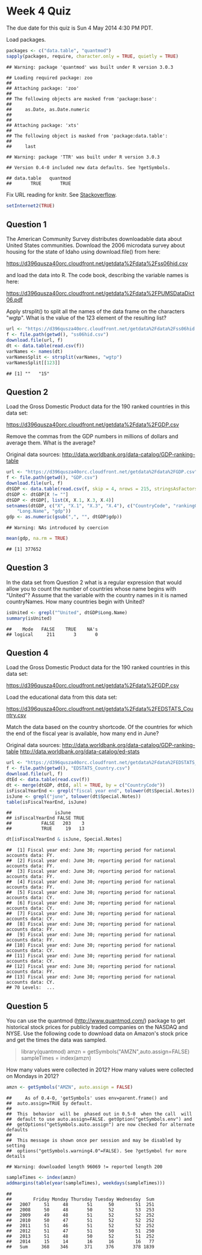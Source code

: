 Week 4 Quiz
===========

The due date for this quiz is Sun 4 May 2014 4:30 PM PDT.

Load packages.


```r
packages <- c("data.table", "quantmod")
sapply(packages, require, character.only = TRUE, quietly = TRUE)
```

```
## Warning: package 'quantmod' was built under R version 3.0.3
```

```
## Loading required package: zoo
## 
## Attaching package: 'zoo'
## 
## The following objects are masked from 'package:base':
## 
##     as.Date, as.Date.numeric
## 
## 
## Attaching package: 'xts'
## 
## The following object is masked from 'package:data.table':
## 
##     last
```

```
## Warning: package 'TTR' was built under R version 3.0.3
```

```
## Version 0.4-0 included new data defaults. See ?getSymbols.
```

```
## data.table   quantmod 
##       TRUE       TRUE
```


Fix URL reading for knitr. See [Stackoverflow](http://stackoverflow.com/a/20003380).


```r
setInternet2(TRUE)
```



Question 1
----------
The American Community Survey distributes downloadable data about United States communities. Download the 2006 microdata survey about housing for the state of Idaho using download.file() from here: 

https://d396qusza40orc.cloudfront.net/getdata%2Fdata%2Fss06hid.csv 

and load the data into R. The code book, describing the variable names is here: 

https://d396qusza40orc.cloudfront.net/getdata%2Fdata%2FPUMSDataDict06.pdf 

Apply strsplit() to split all the names of the data frame on the characters "wgtp". What is the value of the 123 element of the resulting list?


```r
url <- "https://d396qusza40orc.cloudfront.net/getdata%2Fdata%2Fss06hid.csv"
f <- file.path(getwd(), "ss06hid.csv")
download.file(url, f)
dt <- data.table(read.csv(f))
varNames <- names(dt)
varNamesSplit <- strsplit(varNames, "wgtp")
varNamesSplit[[123]]
```

```
## [1] ""   "15"
```



Question 2
----------
Load the Gross Domestic Product data for the 190 ranked countries in this data set: 

https://d396qusza40orc.cloudfront.net/getdata%2Fdata%2FGDP.csv 

Remove the commas from the GDP numbers in millions of dollars and average them. What is the average? 

Original data sources: http://data.worldbank.org/data-catalog/GDP-ranking-table


```r
url <- "https://d396qusza40orc.cloudfront.net/getdata%2Fdata%2FGDP.csv"
f <- file.path(getwd(), "GDP.csv")
download.file(url, f)
dtGDP <- data.table(read.csv(f, skip = 4, nrows = 215, stringsAsFactors = FALSE))
dtGDP <- dtGDP[X != ""]
dtGDP <- dtGDP[, list(X, X.1, X.3, X.4)]
setnames(dtGDP, c("X", "X.1", "X.3", "X.4"), c("CountryCode", "rankingGDP", 
    "Long.Name", "gdp"))
gdp <- as.numeric(gsub(",", "", dtGDP$gdp))
```

```
## Warning: NAs introduced by coercion
```

```r
mean(gdp, na.rm = TRUE)
```

```
## [1] 377652
```



Question 3
----------
In the data set from Question 2 what is a regular expression that would allow you to count the number of countries whose name begins with "United"? Assume that the variable with the country names in it is named countryNames. How many countries begin with United?


```r
isUnited <- grepl("^United", dtGDP$Long.Name)
summary(isUnited)
```

```
##    Mode   FALSE    TRUE    NA's 
## logical     211       3       0
```



Question 4
----------
Load the Gross Domestic Product data for the 190 ranked countries in this data set: 

https://d396qusza40orc.cloudfront.net/getdata%2Fdata%2FGDP.csv 

Load the educational data from this data set: 

https://d396qusza40orc.cloudfront.net/getdata%2Fdata%2FEDSTATS_Country.csv 

Match the data based on the country shortcode. Of the countries for which the end of the fiscal year is available, how many end in June? 

Original data sources: 
http://data.worldbank.org/data-catalog/GDP-ranking-table 
http://data.worldbank.org/data-catalog/ed-stats


```r
url <- "https://d396qusza40orc.cloudfront.net/getdata%2Fdata%2FEDSTATS_Country.csv"
f <- file.path(getwd(), "EDSTATS_Country.csv")
download.file(url, f)
dtEd <- data.table(read.csv(f))
dt <- merge(dtGDP, dtEd, all = TRUE, by = c("CountryCode"))
isFiscalYearEnd <- grepl("fiscal year end", tolower(dt$Special.Notes))
isJune <- grepl("june", tolower(dt$Special.Notes))
table(isFiscalYearEnd, isJune)
```

```
##                isJune
## isFiscalYearEnd FALSE TRUE
##           FALSE   203    3
##           TRUE     19   13
```

```r
dt[isFiscalYearEnd & isJune, Special.Notes]
```

```
##  [1] Fiscal year end: June 30; reporting period for national accounts data: FY.
##  [2] Fiscal year end: June 30; reporting period for national accounts data: FY.
##  [3] Fiscal year end: June 30; reporting period for national accounts data: FY.
##  [4] Fiscal year end: June 30; reporting period for national accounts data: FY.
##  [5] Fiscal year end: June 30; reporting period for national accounts data: CY.
##  [6] Fiscal year end: June 30; reporting period for national accounts data: CY.
##  [7] Fiscal year end: June 30; reporting period for national accounts data: CY.
##  [8] Fiscal year end: June 30; reporting period for national accounts data: FY.
##  [9] Fiscal year end: June 30; reporting period for national accounts data: FY.
## [10] Fiscal year end: June 30; reporting period for national accounts data: CY.
## [11] Fiscal year end: June 30; reporting period for national accounts data: CY.
## [12] Fiscal year end: June 30; reporting period for national accounts data: FY.
## [13] Fiscal year end: June 30; reporting period for national accounts data: CY.
## 70 Levels:  ...
```



Question 5
----------
You can use the quantmod (http://www.quantmod.com/) package to get historical stock prices for publicly traded companies on the NASDAQ and NYSE. Use the following code to download data on Amazon's stock price and get the times the data was sampled.

> library(quantmod)
> amzn = getSymbols("AMZN",auto.assign=FALSE)
> sampleTimes = index(amzn) 

How many values were collected in 2012? How many values were collected on Mondays in 2012?


```r
amzn <- getSymbols("AMZN", auto.assign = FALSE)
```

```
##     As of 0.4-0, 'getSymbols' uses env=parent.frame() and
##  auto.assign=TRUE by default.
## 
##  This  behavior  will be  phased out in 0.5-0  when the call  will
##  default to use auto.assign=FALSE. getOption("getSymbols.env") and 
##  getOptions("getSymbols.auto.assign") are now checked for alternate defaults
## 
##  This message is shown once per session and may be disabled by setting 
##  options("getSymbols.warning4.0"=FALSE). See ?getSymbol for more details
```

```
## Warning: downloaded length 96069 != reported length 200
```

```r
sampleTimes <- index(amzn)
addmargins(table(year(sampleTimes), weekdays(sampleTimes)))
```

```
##       
##        Friday Monday Thursday Tuesday Wednesday  Sum
##   2007     51     48       51      50        51  251
##   2008     50     48       50      52        53  253
##   2009     49     48       51      52        52  252
##   2010     50     47       51      52        52  252
##   2011     51     46       51      52        52  252
##   2012     51     47       51      50        51  250
##   2013     51     48       50      52        51  252
##   2014     15     14       16      16        16   77
##   Sum     368    346      371     376       378 1839
```


